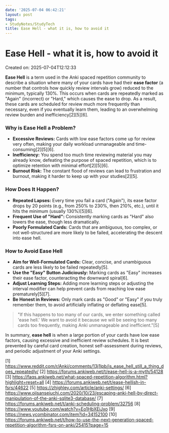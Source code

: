 ```yaml
---
date: '2025-07-04 06:42:21'
layout: post
tags:
- StudyNotes/StudyTech
title: Ease Hell - what it is, how to avoid it
---
```


# Ease Hell - what it is, how to avoid it
Created on: 2025-07-04T12:12:33

**Ease Hell** is a term used in the Anki spaced repetition community to describe a situation where many of your cards have had their **ease factor** (a number that controls how quickly review intervals grow) reduced to the minimum, typically 130%. This occurs when cards are repeatedly marked as "Again" (incorrect) or "Hard," which causes the ease to drop. As a result, these cards are scheduled for review much more frequently than necessary, even if you eventually learn them, leading to an overwhelming review burden and inefficiency[2][5][6].

### Why is Ease Hell a Problem?
- **Excessive Reviews:** Cards with low ease factors come up for review very often, making your daily workload unmanageable and time-consuming[2][5][6].
- **Inefficiency:** You spend too much time reviewing material you may already know, defeating the purpose of spaced repetition, which is to optimize retention with minimal effort[2][5][6].
- **Burnout Risk:** The constant flood of reviews can lead to frustration and burnout, making it harder to keep up with your studies[2][5].

### How Does It Happen?
- **Repeated Lapses:** Every time you fail a card ("Again"), its ease factor drops by 20 points (e.g., from 250% to 230%, then 210%, etc.), until it hits the minimum (usually 130%)[5][6].
- **Frequent Use of "Hard":** Consistently marking cards as "Hard" also lowers the ease, though less dramatically.
- **Poorly Formulated Cards:** Cards that are ambiguous, too complex, or not well-structured are more likely to be failed, accelerating the descent into ease hell.

### How to Avoid Ease Hell
- **Aim for Well-Formulated Cards:** Clear, concise, and unambiguous cards are less likely to be failed repeatedly[5].
- **Use the "Easy" Button Judiciously:** Marking cards as "Easy" increases their ease factor, counteracting the downward spiral[6].
- **Adjust Learning Steps:** Adding more learning steps or adjusting the interval modifier can help prevent cards from reaching low ease prematurely[5][7].
- **Be Honest in Reviews:** Only mark cards as "Good" or "Easy" if you truly remember them, to avoid artificially inflating or deflating ease[5].

> "If this happens to too many of our cards, we enter something called 'ease hell.' We want to avoid it because we will be seeing too many cards too frequently, making Anki unmanageable and inefficient."[5]

In summary, **ease hell** is when a large portion of your cards have low ease factors, causing excessive and inefficient review schedules. It is best prevented by careful card creation, honest self-assessment during reviews, and periodic adjustment of your Anki settings.

[1] https://www.reddit.com/r/Anki/comments/13j1lpb/is_ease_hell_still_a_thing_does_repeatedly/
[2] https://forums.ankiweb.net/t/ease-hell-is-a-myth/54128
[3] https://faqs.ankiweb.net/what-spaced-repetition-algorithm.html?highlight=reset+all
[4] https://forums.ankiweb.net/t/ease-hellish-in-fsrs/44622
[5] https://zhighley.com/article/anki-settings/
[6] https://www.ojisanseiuchi.com/2020/10/23/escaping-anki-hell-by-direct-manipulation-of-the-anki-sqlite3-database/
[7] https://forums.ankiweb.net/t/anki-scheduling-problem/32756
[8] https://www.youtube.com/watch?v=Eo1HbXEiJxo
[9] https://news.ycombinator.com/item?id=34152100
[10] https://forums.ankiweb.net/t/how-to-use-the-next-generation-spaced-repetition-algorithm-fsrs-on-anki/25415?page=15